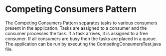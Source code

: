 # Competing Consumers Pattern
The Competing Consumers Pattern separates tasks to various consumers present in the application. Tasks are assigned to a consumer and the consumer processes the task. If a task arrives, it is assigned to a free consumer. If all consumers are busy then the tasks are placed in a queue.
The application can be run by executing the CompetingConsumersTest.java file.
